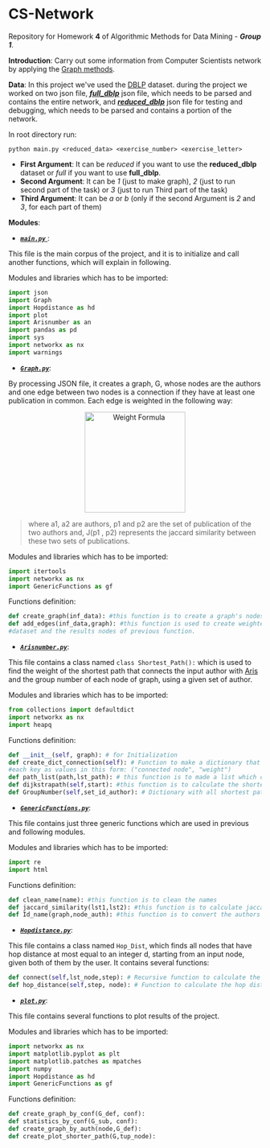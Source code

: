 # CS-Network
Repository for Homework __4__ of Algorithmic Methods for Data Mining - *__Group 1__*.

__Introduction__: Carry out some information from Computer Scientists network by applying the [Graph methods](https://networkx.github.io/).

__Data__: In this project we've used the [DBLP](http://dblp.uni-trier.de/) dataset. during the project we worked on two json file, [*__full_dblp__*](http://www.diag.uniroma1.it/~fazzone/Teaching/AMD_2017/full_dblp.json.zip ) json file, which needs to be parsed and contains the entire network, and  [*__reduced_dblp__*](http://www.diag.uniroma1.it/~fazzone/Teaching/AMD_2017/reduced_dblp.json.zip) json file for testing and debugging, which needs to be parsed and contains a portion of the network.

In root directory run:

`python main.py <reduced_data> <exercise_number> <exercise_letter>`

* __First Argument__: It can be *reduced* if you want to use the __reduced_dblp__ dataset or *full* if you want to use __full_dblp__.
* __Second Argument__: It can be *1* (just to make graph), *2* (just to run second part of the task) or *3* (just to run Third part of the task)
* __Third Argument__: It can be *a* or *b* (only if the second Argument is *2* and *3*, for each part of them)

__Modules__:

* [*__`main.py`__* ](https://github.com/AAbasinejad/CS-Network/blob/master/main.py): 

This file is the main corpus of the project, and it is to initialize and call another functions, which will explain in following.

Modules and libraries which has to be imported:
```python
import json
import Graph 
import Hopdistance as hd
import plot
import Arisnumber as an
import pandas as pd
import sys
import networkx as nx
import warnings
```

* [*__`Graph.py`__*](https://github.com/AAbasinejad/CS-Network/blob/master/Graph.py):

By processing JSON file, it creates a graph, G, whose nodes are the authors and one edge between two nodes is a connection if they have at least one publication in common. Each edge is weighted in the following way:
<d1>
<p align="center">
  <img src="https://latex.codecogs.com/gif.latex?w(a_1,a_2)&space;=&space;1&space;-&space;J(p_1,&space;p_2)" title="Weight Formula" width="200"/>
</p>
</d1>

> where a1, a2 are authors, p1 and p2 are the set of publication of the two authors and, J(p1 , p2) represents the jaccard similarity between these two sets of publications.


Modules and libraries which has to be imported:
```python
import itertools
import networkx as nx
import GenericFunctions as gf
```
Functions definition:
```python
def create_graph(inf_data): #this function is to create a graph's nodes without edges, (this function must be called with a #loaded json dataset file as a argument)
def add_edges(inf_data,graph): #this function is used to create weighted graph's edges, (this must be called with a loaded json 
#dataset and the results nodes of previous function.
```

* [*__`Arisnumber.py`__*](https://github.com/AAbasinejad/CS-Network/blob/master/Arisnumber.py): 

This file contains a class named `class Shortest_Path():` which is used to find the weight of the shortest path that connects the input author with [Aris](http://aris.me/) and the group number of each node of graph, using a given set of author.

Modules and libraries which has to be imported:
```python
from collections import defaultdict
import networkx as nx
import heapq
```
Functions definition:
```python
def __init__(self, graph): # for Initialization
def create_dict_connection(self): # Function to make a dictionary that nodes appears as keys and tuples of connected nodes to 
#each key as values in this form: ("connected node", "weight")
def path_list(path,lst_path): # this function is to made a list which contain a path between each two connected node.
def dijkstrapath(self,start): #this function is to calculate the shortest distance between an author and the others nodes, using heap.
def GroupNumber(self,set_id_author): # Dictionary with all shortest paths for the nodes of the input set.
```

* [*__`GenericFunctions.py`__*](https://github.com/AAbasinejad/CS-Network/blob/master/GenericFunctions.py):

This file contains just three generic functions which are used in previous and following modules.

Modules and libraries which has to be imported:
```python
import re
import html
```
Functions definition:
```python
def clean_name(name): #this function is to clean the names 
def jaccard_similarity(lst1,lst2): #this function is to calculate jaccard_similarity between two lists
def Id_name(graph,node_auth): #this function is to convert the authors' ids into their corresponding names
```
* [*__`Hopdistance.py`__*](https://github.com/AAbasinejad/CS-Network/blob/master/Hopdistance.py): 

This file contains a class named `Hop_Dist`, which finds all nodes that have hop distance at most equal to an integer d, starting from an input node, given both of them by the user. It contains several functions:
```python
def connect(self,lst_node,step): # Recursive function to calculate the hop distance, when the number of step is more than 1
def hop_distance(self,step, node): # Function to calculate the hop distance of a specific input author for the 3 main situations
```

* [*__`plot.py`__*](https://github.com/AAbasinejad/CS-Network/blob/master/plot.py): 

This file contains several functions to plot results of the project.

Modules and libraries which has to be imported:

```python
import networkx as nx
import matplotlib.pyplot as plt
import matplotlib.patches as mpatches
import numpy
import Hopdistance as hd
import GenericFunctions as gf
```
Functions definition:

```python
def create_graph_by_conf(G_def, conf):
def statistics_by_conf(G_sub, conf):
def create_graph_by_auth(node,G_def):
def create_plot_shorter_path(G,tup_node):
```


